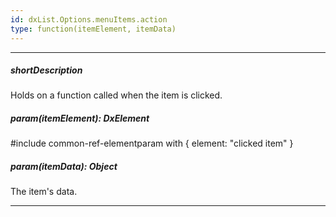 ```yaml
---
id: dxList.Options.menuItems.action
type: function(itemElement, itemData)
---
```

---
##### shortDescription
Holds on a function called when the item is clicked.

##### param(itemElement): DxElement
#include common-ref-elementparam with { element: "clicked item" }

##### param(itemData): Object
The item's data.

---

